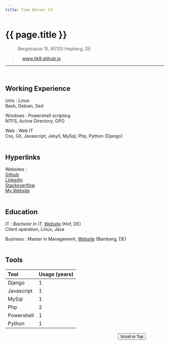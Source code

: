 ```yaml
---
title: Timo Körner CV
---
```


# {{ page.title }}

> Bergstrasse 15, 85120 Hepberg, DE

<!-- > +49(0)1573 9598 220 <span id=age></span> years old  -->

> <i class="fas fa-globe"></i> 
&emsp;www.tik9.github.io

-----------
<br>

Working Experience
--------------------
Unix 
:   Linux  <i class="fab fa-linux"></i>  
    Bash, Debian, Sed

Windows <i class="fab fa-windows"></i>
:   Powershell scripting  
    NTFS, Active Directory, GPO


Web
:   Web IT  
    Css, Git, Javascript, Jekyll, MySql, Php, Python (Django)  
    <br>
    
Hyperlinks
--------------------
Websites
:   
    [Github](https://github.com/tik9)  
    [LinkedIn](https://www.linkedin.com/in/timo1818)  
    [Stackoverflow](https://stackexchange.com/users/1886776/timo?tab=activity) <i class="fab fa-stack-overflow"></i>    
    [My Website](https://tik9.github.io)  
    <br>

Education
----------

IT
:   *Bachelor in IT, [Website](https://www.verwaltungsinformatiker.de)*
    (Hof, DE)  
    Client operation, Linux, Java
<br>

Business
:   Master in Management, [Website](https://www.uni-bamberg.de) (Bamberg, DE)  
<br>

Tools
--------------------

Tool | Usage (years)
:-- | :- 
Django |1         
Javascript |1           
MySql |1          
Php |2           
Powershell |1           
Python  |1           

&emsp;&emsp;&emsp;&emsp;&emsp;&emsp;&emsp;&emsp;&emsp;&emsp;&emsp;&emsp;&emsp;&emsp;&emsp;
&emsp;&emsp;&emsp;&emsp;&emsp;&emsp;&emsp;&emsp;&emsp;&emsp;
<button id=btn onclick='window.scrollTo({top: 0, behavior: "smooth"});'>Scroll to Top</button>


<link rel="stylesheet" href="https://use.fontawesome.com/releases/v5.6.1/css/all.css">

<script>
document.getElementById('btn').style.display='none'

window.addEventListener('scroll', (event) => {
    //console.log(scrollY)
    document.getElementById('btn').style.display='inline'
})
</script>

<link rel="stylesheet" href='css/cv_main.css'>

